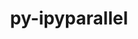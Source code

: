 ---
title: "py-ipyparallel"
layout: cache
categories: [package, develop]
meta: {"compilers": ["gcc@11.4.0", "gcc@9.4.0", "none"], "num_specs": 15, "num_specs_by_stack": {"e4s": 10, "e4s-neoverse_v1": 3, "e4s-power": 2, "root": 15}, "oss": ["ubuntu20.04", "ubuntu22.04"], "platforms": ["linux"], "stacks": ["e4s", "e4s-neoverse_v1", "e4s-power", "root"], "targets": ["neoverse_v1", "ppc64le", "x86_64_v3"], "versions": ["8.4.1"]}
spec_details: [{"compiler": "gcc@11.4.0", "hash": "3be7r32cew67kqrshxm7lxye42yor2c4", "os": "ubuntu22.04", "platform": "linux", "size": "-", "stacks": ["e4s-neoverse_v1", "root"], "target": "neoverse_v1", "variants": ["build_system=python_pip"], "versions": ["8.4.1"]}, {"compiler": "gcc@9.4.0", "hash": "7wea5jdtzi6rqzigyaqycgjdnzt3ne7z", "os": "ubuntu20.04", "platform": "linux", "size": "-", "stacks": ["e4s-power", "root"], "target": "ppc64le", "variants": ["build_system=python_pip"], "versions": ["8.4.1"]}, {"compiler": "none", "hash": "f4q5r652nlei3qgugzxvfyksz6zh5q4t", "os": "ubuntu22.04", "platform": "linux", "size": "-", "stacks": ["e4s", "root"], "target": "x86_64_v3", "variants": ["build_system=python_pip"], "versions": ["8.4.1"]}, {"compiler": "gcc@11.4.0", "hash": "h5sexlxkff7fq5e4rjdpgj4elotgz6zb", "os": "ubuntu22.04", "platform": "linux", "size": "-", "stacks": ["e4s-neoverse_v1", "root"], "target": "neoverse_v1", "variants": ["build_system=python_pip"], "versions": ["8.4.1"]}, {"compiler": "gcc@9.4.0", "hash": "hetranxzzhlkkcgapi7q3ty4k35s3csz", "os": "ubuntu20.04", "platform": "linux", "size": "-", "stacks": ["e4s-power", "root"], "target": "ppc64le", "variants": ["build_system=python_pip"], "versions": ["8.4.1"]}, {"compiler": "gcc@11.4.0", "hash": "kenbf4t3iqujkyiafl6pt3akc3oq3gjg", "os": "ubuntu22.04", "platform": "linux", "size": "-", "stacks": ["e4s-neoverse_v1", "root"], "target": "neoverse_v1", "variants": ["build_system=python_pip"], "versions": ["8.4.1"]}, {"compiler": "none", "hash": "lehlcgbvcz4vib3zbe2dbmnedjqzmvgt", "os": "ubuntu22.04", "platform": "linux", "size": "-", "stacks": ["e4s", "root"], "target": "x86_64_v3", "variants": ["build_system=python_pip"], "versions": ["8.4.1"]}, {"compiler": "none", "hash": "m4vwurjjpt2ozjpu6lbkrcz7llabqgwo", "os": "ubuntu22.04", "platform": "linux", "size": "-", "stacks": ["e4s", "root"], "target": "x86_64_v3", "variants": ["build_system=python_pip"], "versions": ["8.4.1"]}, {"compiler": "none", "hash": "qiwwy4iffiwhjwelpiverpvuej5eolrc", "os": "ubuntu22.04", "platform": "linux", "size": "-", "stacks": ["e4s", "root"], "target": "x86_64_v3", "variants": ["build_system=python_pip"], "versions": ["8.4.1"]}, {"compiler": "none", "hash": "qtzyfp6eh5yfcvmuvtlsr72icxsfa6yf", "os": "ubuntu22.04", "platform": "linux", "size": "-", "stacks": ["e4s", "root"], "target": "x86_64_v3", "variants": ["build_system=python_pip"], "versions": ["8.4.1"]}, {"compiler": "none", "hash": "ugsqihxvxy66g776gl5gurrkxrghlsqg", "os": "ubuntu22.04", "platform": "linux", "size": "-", "stacks": ["e4s", "root"], "target": "x86_64_v3", "variants": ["build_system=python_pip"], "versions": ["8.4.1"]}, {"compiler": "none", "hash": "xov3gm2b3iirybbrqnot7ymtbburijv3", "os": "ubuntu22.04", "platform": "linux", "size": "-", "stacks": ["e4s", "root"], "target": "x86_64_v3", "variants": ["build_system=python_pip"], "versions": ["8.4.1"]}, {"compiler": "none", "hash": "yegupp24i6pxvx2evj2guri4asjhcilx", "os": "ubuntu22.04", "platform": "linux", "size": "-", "stacks": ["e4s", "root"], "target": "x86_64_v3", "variants": ["build_system=python_pip"], "versions": ["8.4.1"]}, {"compiler": "none", "hash": "yztdmboc7t4qhykt7zfwzlf3cfnqddiq", "os": "ubuntu22.04", "platform": "linux", "size": "-", "stacks": ["e4s", "root"], "target": "x86_64_v3", "variants": ["build_system=python_pip"], "versions": ["8.4.1"]}, {"compiler": "none", "hash": "zmut6l5pvsfqphkp572i7v5qkdb7y5s6", "os": "ubuntu22.04", "platform": "linux", "size": "-", "stacks": ["e4s", "root"], "target": "x86_64_v3", "variants": ["build_system=python_pip"], "versions": ["8.4.1"]}]
---